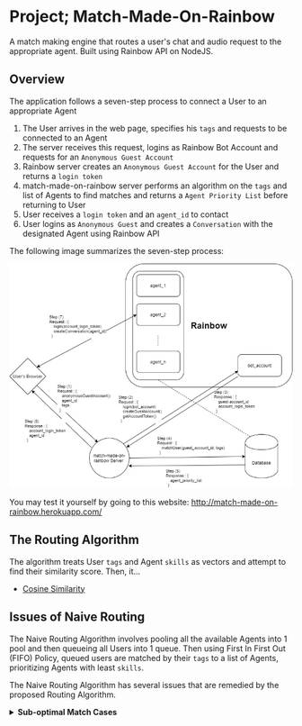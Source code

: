 # Project; Match-Made-On-Rainbow
A match making engine that routes a user's chat and audio request to the appropriate agent. Built using Rainbow API on NodeJS.

## Overview
The application follows a seven-step process to connect a User to an appropriate Agent
1. The User arrives in the web page, specifies his `tags` and requests to be connected to an Agent
2. The server receives this request, logins as Rainbow Bot Account and requests for an `Anonymous Guest Account`
3. Rainbow server creates an `Anonymous Guest Account` for the User and returns a `login token`
5. match-made-on-rainbow server performs an algorithm on the `tags` and list of Agents to find matches and returns a `Agent Priority List` before returning to User
6. User receives a `login token` and an `agent_id` to contact
7. User logins as `Anonymous Guest` and creates a `Conversation` with the designated Agent using Rainbow API

The following image summarizes the seven-step process:

![Overview Image](/images/overview.jpg)

You may test it yourself by going to this website: http://match-made-on-rainbow.herokuapp.com/

## The Routing Algorithm
The algorithm treats User `tags` and Agent `skills` as vectors and attempt to find their similarity score. Then, it...
- [Cosine Similarity](#Cosine-Similarity)

## Issues of Naive Routing
The Naive Routing Algorithm involves pooling all the available Agents into 1 pool and then queueing all Users into 1 queue. Then using First In First Out (FIFO) Policy, queued users are matched by their `tags` to a list of Agents, prioritizing Agents with least `skills`.

The Naive Routing Algorithm has several issues that are remedied by the proposed Routing Algorithm.

<details>
<summary><b>Sub-optimal Match Cases</b></summary>

The Naive Routing Algorithm works well when there are very few `tags` invovled and many Agents with covering multiple `tag` combinations allowing for perfect matches. However, as the number of `tags` increase and Agents decrease, Naive Routing Algorithm will perform poorly when it has to make sub-optimal matches.

For example, given 26 `tags` of `a` to `z`, suppose that a User chooses 4 out of these `tags`. In total there will be `26C4 = 14950` total combinations. It is unlikely that there will be a perfect match to be found between this User and any Agent available.

As one can expect, this scenario is fairly common and should be expected to be the norm. As such, for an routing algorithm to perform well, it should be able to generate and rank sub-optimal matches fairly well. The proposed algorithm uses cosine similarity to generate and rank sub-optimal match cases.

### Cosine Similarity



</details>
